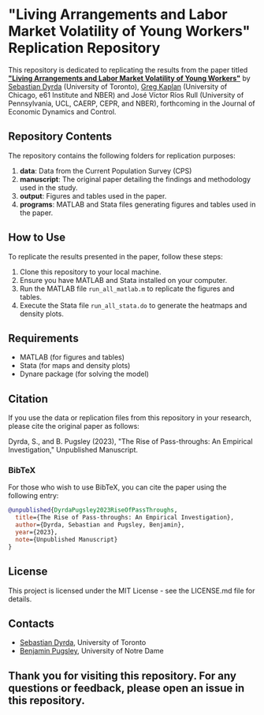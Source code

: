 # "Living Arrangements and Labor Market Volatility of Young Workers" Replication Repository

This repository is dedicated to replicating the results from the paper titled **["Living Arrangements and Labor Market Volatility of Young Workers"](https://www.dyrda.info/files/dkrr_jedc.pdf)** by [Sebastian Dyrda](https://www.dyrda.info/) (University of Toronto), [Greg Kaplan](https://gregkaplan.me/) (University of Chicago, e61 Institute and NBER) and José Víctor Ríos Rull (University of Pennsylvania, UCL, CAERP, CEPR, and NBER), forthcoming in the Journal of Economic Dynamics and Control.

## Repository Contents

The repository contains the following folders for replication purposes:

1. **data**: Data from the Current Population Survey (CPS)
2. **manuscript**: The original paper detailing the findings and methodology used in the study.
3. **output**: Figures and tables used in the paper.
4. **programs**: MATLAB and Stata files generating figures and tables used in the paper.

## How to Use

To replicate the results presented in the paper, follow these steps:

1. Clone this repository to your local machine.
2. Ensure you have MATLAB and Stata installed on your computer.
3. Run the MATLAB file `run_all_matlab.m` to replicate the figures and tables.
4. Execute the Stata file `run_all_stata.do` to generate the heatmaps and density plots.

## Requirements

- MATLAB (for figures and tables)
- Stata (for maps and density plots)
- Dynare package (for solving the model)

## Citation

If you use the data or replication files from this repository in your research, please cite the original paper as follows:

Dyrda, S., and B. Pugsley (2023), "The Rise of Pass-throughs: An Empirical Investigation," Unpublished Manuscript.

### BibTeX

For those who wish to use BibTeX, you can cite the paper using the following entry:

```bibtex
@unpublished{DyrdaPugsley2023RiseOfPassThroughs,
  title={The Rise of Pass-throughs: An Empirical Investigation},
  author={Dyrda, Sebastian and Pugsley, Benjamin},
  year={2023},
  note={Unpublished Manuscript}
}
```

## License

This project is licensed under the MIT License - see the LICENSE.md file for details.

## Contacts
- [Sebastian Dyrda](https://www.dyrda.info/), University of Toronto
- [Benjamin Pugsley](https://www.benjaminpugsley.com/), University of Notre Dame

Thank you for visiting this repository. For any questions or feedback, please open an issue in this repository.
- 
